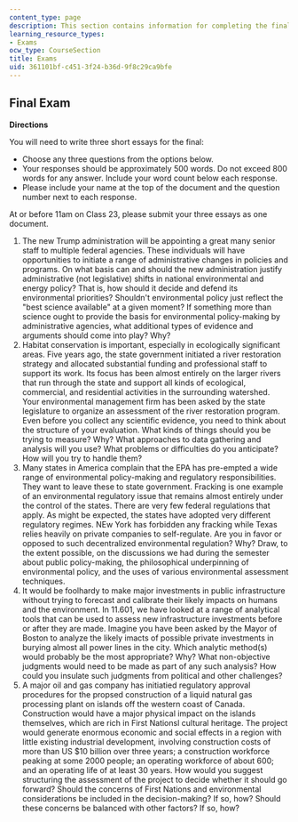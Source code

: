 ```yaml
---
content_type: page
description: This section contains information for completing the final exam.
learning_resource_types:
- Exams
ocw_type: CourseSection
title: Exams
uid: 361101bf-c451-3f24-b36d-9f8c29ca9bfe
---
```


Final Exam
----------

**Directions**

You will need to write three short essays for the final:

*   Choose any three questions from the options below.
*   Your responses should be approximately 500 words. Do not exceed 800 words for any answer. Include your word count below each response.
*   Please include your name at the top of the document and the question number next to each response.

At or before 11am on Class 23, please submit your three essays as one document.

1.  The new Trump administration will be appointing a great many senior staff to multiple federal agencies. These individuals will have opportunities to initiate a range of administrative changes in policies and programs. On what basis can and should the new administration justify administrative (not legislative) shifts in national environmental and energy policy? That is, how should it decide and defend its environmental priorities? Shouldn't environmental policy just reflect the "best science available" at a given moment? If something more than science ought to provide the basis for environmental policy-making by administrative agencies, what additional types of evidence and arguments should come into play? Why?
2.  Habitat conservation is important, especially in ecologically significant areas. Five years ago, the state government initiated a river restoration strategy and allocated substantial funding and professional staff to support its work. Its focus has been almost entirely on the larger rivers that run through the state and support all kinds of ecological, commercial, and residential activities in the surrounding watershed. Your environmental management firm has been asked by the state legislature to organize an assessment of the river restoration program. Even before you collect any scientific evidence, you need to think about the structure of your evaluation. What kinds of things should you be trying to measure? Why? What approaches to data gathering and analysis will you use? What problems or difficulties do you anticipate? How will you try to handle them?
3.  Many states in America complain that the EPA has pre-empted a wide range of environmental policy-making and regulatory responsibilities. They want to leave these to state government. Fracking is one example of an environmental regulatory issue that remains almost entirely under the control of the states. There are very few federal regulations that apply. As might be expected, the states have adopted very different regulatory regimes. NEw York has forbidden any fracking while Texas relies heavily on private companies to self-regulate. Are you in favor or opposed to such decentralized environmental regulation? Why? Draw, to the extent possible, on the discussions we had during the semester about public policy-making, the philosophical underpinning of environmental policy, and the uses of various environmental assessment techniques.
4.  It would be foolhardy to make major investments in public infrastructure without trying to forecast and calibrate their likely impacts on humans and the environment. In 11.601, we have looked at a range of analytical tools that can be used to assess new infrastructure investments before or after they are made. Imagine you have been asked by the Mayor of Boston to analyze the likely imacts of possible private investments in burying almost all power lines in the city. Which analytic method(s) would probably be the most appropriate? Why? What non-objective judgments would need to be made as part of any such analysis? How could you insulate such judgments from political and other challenges?
5.  A major oil and gas company has initiatied regulatory approval procedures for the propsed construction of a liquid natural gas processing plant on islands off the western coast of Canada. Construction would have a major physical impact on the islands themselves, which are rich in First Nationsl cultural heritage. The project would generate enormous economic and social effects in a region with little existing industrial development, involving construction costs of more than US $10 billion over three years; a construction workforce peaking at some 2000 people; an operating workforce of about 600; and an operating life of at least 30 years. How would you suggest structuring the assessment of the project to decide whether it should go forward? Should the concerns of First Nations and environmental considerations be included in the decision-making? If so, how? Should these concerns be balanced with other factors? If so, how?